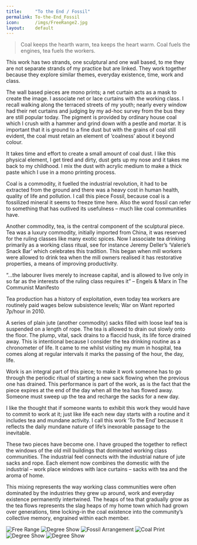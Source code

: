 ```yaml
---
title:     "To the End / Fossil"
permalink: To-the-End_Fossil
icon:      /imgs/FreeRange2.jpg
layout:    default
---
```


> Coal keeps the hearth warm,
> tea keeps the heart warm.
> Coal fuels the engines,
> tea fuels the workers.

This work has two strands, one sculptural and one wall based, to me they are not separate strands of my practice but are linked. They work together because they explore similar themes, everyday existence, time, work and class.

The wall based pieces are mono prints; a net curtain acts as a mask to create the image. I associate net or lace curtains with the working class. I recall walking along the terraced streets of my youth; nearly every window had their net curtains and judging by my ad-hoc survey from the bus they are still popular today. The pigment is provided by ordinary house coal which I crush with a hammer and grind down with a pestle and mortar. It is important that it is ground to a fine dust but with the grains of coal still evident, the coal must retain an element of ‘coalness’ about it beyond colour.

It takes time and effort to create a small amount of coal dust. I like this physical element, I get tired and dirty, dust gets up my nose and it takes me back to my childhood. I mix the dust with acrylic medium to make a thick paste which I use in a mono printing process.

Coal is a commodity, it fuelled the industrial revolution, it had to be extracted from the ground and there was a heavy cost in human health, quality of life and pollution. I call this piece Fossil, because coal is a fossilized mineral it seems to freeze time here. Also the word fossil can refer to something that has outlived its usefulness – much like coal communities have.

Another commodity, tea, is the central component of the sculptural piece. Tea was a luxury commodity, initially imported from China, it was reserved for the ruling classes like many exotic spices. Now I associate tea drinking primarily as a working class ritual, see for instance Jeremy Deller’s ‘Valerie’s Snack Bar’ which celebrates this tradition. This began when mill workers were allowed to drink tea when the mill owners realised it has restorative properties, a means of improving productivity.

“…the labourer lives merely to increase capital, and is allowed to live only in so far as the interests of the ruling class requires it” – Engels & Marx in The Communist Manifesto

Tea production has a history of exploitation, even today tea workers are routinely paid wages below subsistence levels; War on Want reported 7p/hour in 2010.

A series of plain jute (another commodity) sacks filled with loose leaf tea is suspended on a length of rope. The tea is allowed to drain out slowly onto the floor. The plump, vital, sack drains to a flaccid husk, its life force drained away. This is intentional because I consider the tea drinking routine as a chronometer of life. It came to me whilst visiting my mum in hospital, tea comes along at regular intervals it marks the passing of the hour, the day, life.

Work is an integral part of this piece; to make it work someone has to go through the periodic ritual of starting a new sack flowing when the previous one has drained. This performance is part of the work, as is the fact that the piece expires at the end of the day when all the tea has flowed away. Someone must sweep up the tea and recharge the sacks for a new day.

I like the thought that if someone wants to exhibit this work they would have to commit to work at it; just like life each new day starts with a routine and it includes tea and mundane activity. I call this work ‘To the End’ because it reflects the daily mundane nature of life’s inexorable passage to the inevitable.

These two pieces have become one. I have grouped the together to reflect the windows of the old mill buildings that dominated working class communities. The industrial feel connects with the industrial nature of jute sacks and rope. Each element now combines the domestic with the industrial – work place windows with lace curtains – sacks with tea and the aroma of home.

This mixing represents the way working class communities were often dominated by the industries they grew up around, work and everyday existence permanently intertwined. The heaps of tea that gradually grow as the tea flows represents the slag heaps of my home town which had grown over generations, time locking-in the coal existence into the community’s collective memory, engrained within each member.

![Free Range](/imgs/FreeRange2.jpg)
![Degree Show](/imgs/DegreeShow2.jpg)
![Fossil Arrangement](/imgs/FossilArrangement.jpg)
![Coal Print](/imgs/CoalPrintDetail.jpg)
![Degree Show](/imgs/DegreeShow.jpg)
![Degree Show](/imgs/DegreeShow2.jpg)
